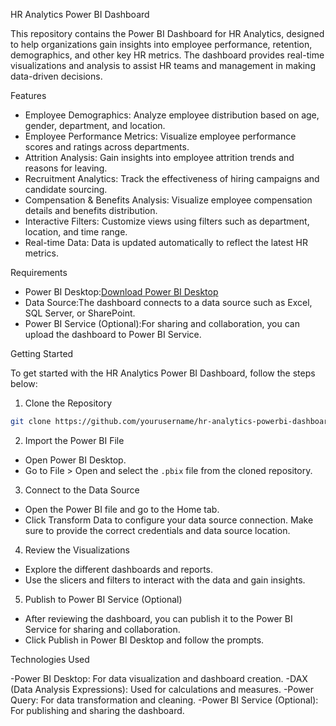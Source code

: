 HR Analytics Power BI Dashboard

This repository contains the Power BI Dashboard for HR Analytics, designed to help organizations gain insights into employee performance, retention, demographics, and other key HR metrics. The dashboard provides real-time visualizations and analysis to assist HR teams and management in making data-driven decisions.

Features

- Employee Demographics: Analyze employee distribution based on age, gender, department, and location.
- Employee Performance Metrics: Visualize employee performance scores and ratings across departments.
- Attrition Analysis: Gain insights into employee attrition trends and reasons for leaving.
- Recruitment Analytics: Track the effectiveness of hiring campaigns and candidate sourcing.
- Compensation & Benefits Analysis: Visualize employee compensation details and benefits distribution.
- Interactive Filters: Customize views using filters such as department, location, and time range.
- Real-time Data: Data is updated automatically to reflect the latest HR metrics.

Requirements

- Power BI Desktop:[Download Power BI Desktop](https://powerbi.microsoft.com/desktop/)
- Data Source:The dashboard connects to a data source such as Excel, SQL Server, or SharePoint.
- Power BI Service (Optional):For sharing and collaboration, you can upload the dashboard to Power BI Service.

Getting Started

To get started with the HR Analytics Power BI Dashboard, follow the steps below:

1. Clone the Repository

```bash
git clone https://github.com/yourusername/hr-analytics-powerbi-dashboard.git
```

2. Import the Power BI File

- Open Power BI Desktop.
- Go to File > Open and select the `.pbix` file from the cloned repository.

3. Connect to the Data Source

- Open the Power BI file and go to the Home tab.
- Click Transform Data to configure your data source connection. Make sure to provide the correct credentials and data source location.

4. Review the Visualizations

- Explore the different dashboards and reports.
- Use the slicers and filters to interact with the data and gain insights.

5. Publish to Power BI Service (Optional)

- After reviewing the dashboard, you can publish it to the Power BI Service for sharing and collaboration.
- Click Publish in Power BI Desktop and follow the prompts.


Technologies Used

-Power BI Desktop: For data visualization and dashboard creation.
-DAX (Data Analysis Expressions): Used for calculations and measures.
-Power Query: For data transformation and cleaning.
-Power BI Service (Optional): For publishing and sharing the dashboard.


